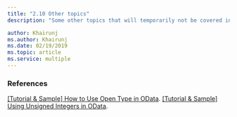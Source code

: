 ```yaml
---
title: "2.10 Other topics"
description: "Some other topics that will temporarily not be covered in this tutorial"

author: Khairunj
ms.author: Khairunj
ms.date: 02/19/2019
ms.topic: article
ms.service: multiple
---
```


### References
[[Tutorial & Sample] How to Use Open Type in OData](https://blogs.msdn.com/b/odatateam/archive/2014/04/30/how-to-use-open-type-in-odata.aspx).
[[Tutorial & Sample] Using Unsigned Integers in OData](https://blogs.msdn.com/b/odatateam/archive/2014/07/24/using-unsigned-integers-in-odata.aspx).